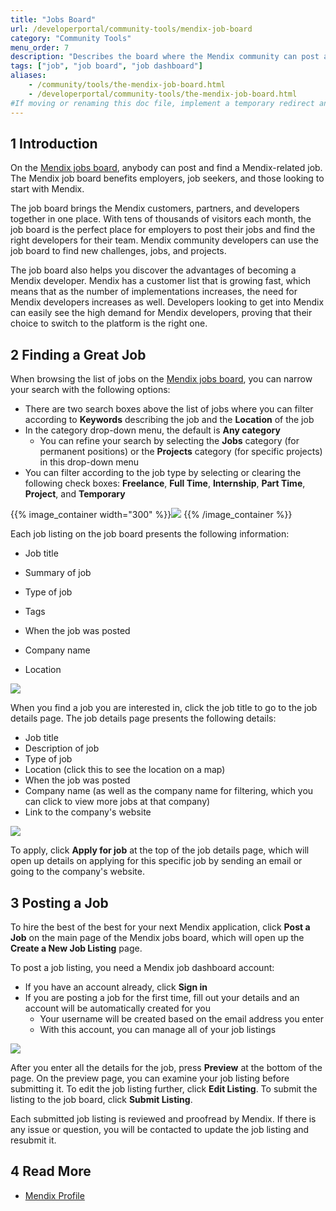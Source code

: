 ```yaml
---
title: "Jobs Board"
url: /developerportal/community-tools/mendix-job-board
category: "Community Tools"
menu_order: 7
description: "Describes the board where the Mendix community can post and find job opportunities."
tags: ["job", "job board", "job dashboard"]
aliases:
    - /community/tools/the-mendix-job-board.html
    - /developerportal/community-tools/the-mendix-job-board.html
#If moving or renaming this doc file, implement a temporary redirect and let the respective team know they should update the URL in the product. See Mapping to Products for more details.
---
```


## 1 Introduction

On the [Mendix jobs board](https://developers.mendix.com/jobs/), anybody can post and find a Mendix-related job. The Mendix job board benefits employers, job seekers, and those looking to start with Mendix.

The job board brings the Mendix customers, partners, and developers together in one place. With tens of thousands of visitors each month, the job board is the perfect place for employers to post their jobs and find the right developers for their team. Mendix community developers can use the job board to find new challenges, jobs, and projects.

The job board also helps you discover the advantages of becoming a Mendix developer. Mendix has a customer list that is growing fast, which means that as the number of implementations increases, the need for Mendix developers increases as well. Developers looking to get into Mendix can easily see the high demand for Mendix developers, proving that their choice to switch to the platform is the right one.

## 2 Finding a Great Job

When browsing the list of jobs on the [Mendix jobs board](https://developers.mendix.com/jobs/), you can narrow your search with the following options:

* There are two search boxes above the list of jobs where you can filter according to **Keywords** describing the job and the **Location** of the job
* In the category drop-down menu, the default is **Any category**
    * You can refine your search by selecting the **Jobs** category (for permanent positions) or the **Projects** category (for specific projects) in this drop-down menu
* You can filter according to the job type by selecting or clearing the following check boxes: **Freelance**, **Full Time**, **Internship**, **Part Time**, **Project**, and **Temporary**

{{% image_container width="300" %}}![](/attachments/developerportal/community-tools/mendix-job-board/filtering_options.png)
{{% /image_container %}}

Each job listing on the job board presents the following information:

* Job title
* Summary of job
* Type of job

* Tags
* When the job was posted
* Company name
* Location

![](/attachments/developerportal/community-tools/mendix-job-board/listed_job.png)

When you find a job you are interested in, click the job title to go to the job details page. The job details page presents the following details:

* Job title
* Description of job
* Type of job
* Location (click this to see the location on a map)
* When the job was posted
* Company name (as well as the company name for filtering, which you can click to view more jobs at that company)
* Link to the company's website

![](/attachments/developerportal/community-tools/mendix-job-board/job_details_header.png)

To apply, click **Apply for job** at the top of the job details page, which will open up details on applying for this specific job by sending an email or going to the company's website.

## 3 Posting a Job

To hire the best of the best for your next Mendix application, click **Post a Job** on the main page of the Mendix jobs board, which will open up the **Create a New Job Listing** page.

To post a job listing, you need a Mendix job dashboard account:

* If you have an account already, click **Sign in**
* If you are posting a job for the first time, fill out your details and an account will be automatically created for you
	* Your username will be created based on the email address you enter
	* With this account, you can manage all of your job listings

![](/attachments/developerportal/community-tools/mendix-job-board/post_job.png)

After you enter all the details for the job, press **Preview** at the bottom of the page. On the preview page, you can examine your job listing before submitting it. To edit the job listing further, click **Edit Listing**. To submit the listing to the job board, click **Submit Listing**.

Each submitted job listing is reviewed and proofread by Mendix. If there is any issue or question, you will be contacted to update the job listing and resubmit it.


## 4 Read More

* [Mendix Profile](/developerportal/community-tools/mendix-profile)
